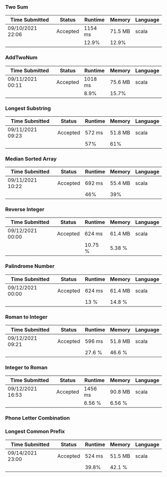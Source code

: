 ### Two Sum
| Time Submitted   | Status   | Runtime | Memory  | Language |
|------------------|----------|---------|---------|----------|
| 09/10/2021 22:06 | Accepted | 1154 ms | 71.5 MB | scala    |
|                  |          | 12.9%   | 12.9%   |          |

### AddTwoNum
| Time Submitted   | Status   | Runtime | Memory  | Language |
|------------------|----------|---------|---------|----------|
| 09/11/2021 00:11 | Accepted | 1018 ms | 75.6 MB | scala    |
|                  |          | 8.9%    | 15.7%   |          |

### Longest Substring 
| Time Submitted   | Status   | Runtime | Memory  | Language |
|------------------|----------|---------|---------|----------|
| 09/11/2021 09:23 | Accepted | 572 ms  | 51.8 MB | scala    |
|                  |          | 57%     | 61%     |          |

### Median Sorted Array
| Time Submitted   | Status   | Runtime | Memory  | Language |
|------------------|----------|---------|---------|----------|
| 09/11/2021 10:22 | Accepted | 692 ms  | 55.4 MB | scala    |
|                  |          | 46%     | 39%     |          |

### Reverse Integer
| Time Submitted   | Status   | Runtime | Memory  | Language |
|------------------|----------|---------|---------|----------|
| 09/12/2021 00:00 | Accepted | 624 ms  | 61.4 MB | scala    |
|                  |          | 10.75 % | 5.38 %  |          |

### Palindrome Number
| Time Submitted   | Status   | Runtime | Memory  | Language |
|------------------|----------|---------|---------|----------|
| 09/12/2021 00:00 | Accepted | 624 ms  | 61.4 MB | scala    |
|                  |          | 13 %    | 14.8 %  |          |

### Roman to Integer
| Time Submitted   | Status   | Runtime | Memory  | Language |
|------------------|----------|---------|---------|----------|
| 09/12/2021 09:21 | Accepted | 596 ms  | 51.8 MB | scala    |
|                  |          | 27.6 %  | 46.6 %  |          |

### Integer to Roman
| Time Submitted   | Status   | Runtime | Memory  | Language |
|------------------|----------|---------|---------|----------|
| 09/12/2021 16:53 | Accepted | 1456 ms | 90.8 MB | scala    |
|                  |          | 6.56 %  | 6.56 %  |          |

### Phone Letter Combination

### Longest Common Prefix
| Time Submitted   | Status   | Runtime | Memory  | Language |
|------------------|----------|---------|---------|----------|
| 09/14/2021 23:00 | Accepted | 524 ms  | 51.5 MB | scala    |
|                  |          | 39.8%   | 42.1 %  |          |